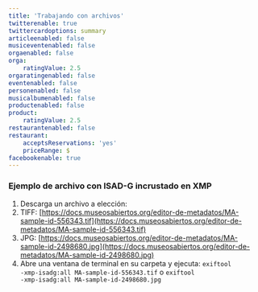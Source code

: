 ```yaml
---
title: 'Trabajando con archivos'
twitterenable: true
twittercardoptions: summary
articleenabled: false
musiceventenabled: false
orgaenabled: false
orga:
    ratingValue: 2.5
orgaratingenabled: false
eventenabled: false
personenabled: false
musicalbumenabled: false
productenabled: false
product:
    ratingValue: 2.5
restaurantenabled: false
restaurant:
    acceptsReservations: 'yes'
    priceRange: $
facebookenable: true
---
```


### Ejemplo de archivo con ISAD-G incrustado en XMP

1. Descarga un archivo a elección: 
  2. TIFF: [https://docs.museosabiertos.org/editor-de-metadatos/MA-sample-id-556343.tif](https://docs.museosabiertos.org/editor-de-metadatos/MA-sample-id-556343.tif)
  3. JPG: [https://docs.museosabiertos.org/editor-de-metadatos/MA-sample-id-2498680.jpg](https://docs.museosabiertos.org/editor-de-metadatos/MA-sample-id-2498680.jpg)
3. Abre una ventana de terminal en su carpeta y ejecuta:
<code>exiftool -xmp-isadg:all MA-sample-id-556343.tif</code>
o
<code>exiftool -xmp-isadg:all MA-sample-id-2498680.jpg</code>
